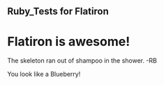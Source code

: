 Ruby_Tests for Flatiron 
---

# Flatiron is awesome! 

The skeleton ran out of shampoo in the shower. -RB

You look like a Blueberry! 